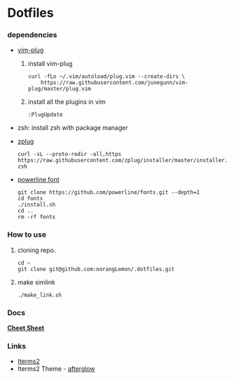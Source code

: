 Dotfiles
=========

### dependencies
* [vim-plug](https://github.com/junegunn/vim-plug)
    1. install vim-plug

        ```
        curl -fLo ~/.vim/autoload/plug.vim --create-dirs \
            https://raw.githubusercontent.com/junegunn/vim-plug/master/plug.vim
        ```
    1. install all the plugins in vim
    
        ```
        :PlugUpdate
        ```
* zsh: install zsh with package manager
* [zplug](https://github.com/zplug/zplug)

  ```
  curl -sL --proto-redir -all,https https://raw.githubusercontent.com/zplug/installer/master/installer.zsh| zsh
  ```
  
* [powerline font](https://github.com/powerline/fonts)

  ```
  git clone https://github.com/powerline/fonts.git --depth=1
  cd fonts
  ./install.sh
  cd ..
  rm -rf fonts
  ```

### How to use

1. cloning repo.
    ```
    cd ~
    git clone git@github.com:norangLemon/.dotfiles.git
    ```
1. make simlink
    ```
    ./make_link.sh
    ```

### Docs
**[Cheet Sheet](https://github.com/norangLemon/.dotfiles/blob/master/docs/CheetSheet.md)** 

### Links

* [Iterms2](https://www.iterm2.com/)
* Iterms2 Theme - [afterglow](https://github.com/YabataDesign/afterglow-itermcolors)
